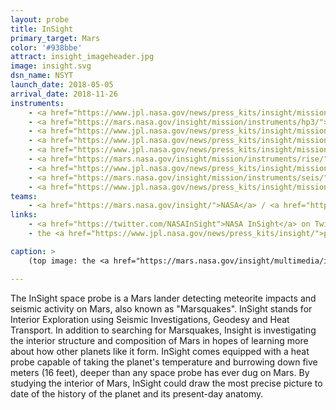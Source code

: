 ```yaml
---
layout: probe
title: InSight
primary_target: Mars
color: '#938bbe'
attract: insight_imageheader.jpg
image: insight.svg
dsn_name: NSYT
launch_date: 2018-05-05
arrival_date: 2018-11-26
instruments:
    - <a href="https://www.jpl.nasa.gov/news/press_kits/insight/mission/science/#7">cameras</a>
    - <a href="https://mars.nasa.gov/insight/mission/instruments/hp3/">heat probe</a>
    - <a href="https://www.jpl.nasa.gov/news/press_kits/insight/mission/science/#8">laser retroreflector</a>
    - <a href="https://www.jpl.nasa.gov/news/press_kits/insight/mission/science/#7">magnetometer</a>
    - <a href="https://www.jpl.nasa.gov/news/press_kits/insight/mission/science/#7">pressure sensor</a>
    - <a href="https://mars.nasa.gov/insight/mission/instruments/rise/">radio science experiment</a>
    - <a href="https://www.jpl.nasa.gov/news/press_kits/insight/mission/science/#5">radiometer</a>
    - <a href="https://mars.nasa.gov/insight/mission/instruments/seis/">seismometer</a>
    - <a href="https://www.jpl.nasa.gov/news/press_kits/insight/mission/science/#7">temperature/wind sensor</a>
teams:
    - <a href="https://mars.nasa.gov/insight/">NASA</a> / <a href="https://www.jpl.nasa.gov/missions/insight/">JPL</a> 
links:
    - <a href="https://twitter.com/NASAInSight">NASA InSight</a> on Twitter
    - the <a href="https://www.jpl.nasa.gov/news/press_kits/insight/">press kit</a> from InSight's launch that includes many details about it

caption: >
    (top image: the <a href="https://mars.nasa.gov/insight/multimedia/images/21802/insight-lifts-off-2">launch</a> of InSight from California, NASA/Cory Huston)

---
```

The InSight space probe is a Mars lander detecting meteorite impacts and seismic activity on Mars, also known as "Marsquakes". InSight stands for Interior Exploration using Seismic Investigations, Geodesy and Heat Transport. In addition to searching for Marsquakes, Insight is investigating the interior structure and composition of Mars in hopes of learning more about how other planets like it form. InSight comes equipped with a heat probe capable of taking the planet's temperature and burrowing down five meters (16 feet), deeper than any space probe has ever dug on Mars. By studying the interior of Mars, InSight could draw the most precise picture to date of the history of the planet and its present-day anatomy.

